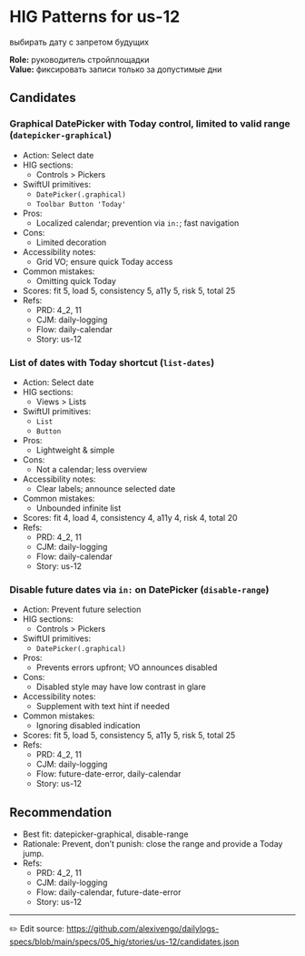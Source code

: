 # HIG Patterns for us-12

выбирать дату с запретом будущих

**Role:** руководитель стройплощадки  
**Value:** фиксировать записи только за допустимые дни

## Candidates
### Graphical DatePicker with Today control, limited to valid range (`datepicker-graphical`)
- Action: Select date
- HIG sections:
  - Controls > Pickers
- SwiftUI primitives:
  - `DatePicker(.graphical)`
  - `Toolbar Button 'Today'`
- Pros:
  - Localized calendar; prevention via `in:`; fast navigation
- Cons:
  - Limited decoration
- Accessibility notes:
  - Grid VO; ensure quick Today access
- Common mistakes:
  - Omitting quick Today
- Scores: fit 5, load 5, consistency 5, a11y 5, risk 5, total 25
- Refs:
  - PRD: 4_2, 11
  - CJM: daily-logging
  - Flow: daily-calendar
  - Story: us-12

### List of dates with Today shortcut (`list-dates`)
- Action: Select date
- HIG sections:
  - Views > Lists
- SwiftUI primitives:
  - `List`
  - `Button`
- Pros:
  - Lightweight & simple
- Cons:
  - Not a calendar; less overview
- Accessibility notes:
  - Clear labels; announce selected date
- Common mistakes:
  - Unbounded infinite list
- Scores: fit 4, load 4, consistency 4, a11y 4, risk 4, total 20
- Refs:
  - PRD: 4_2, 11
  - CJM: daily-logging
  - Flow: daily-calendar
  - Story: us-12

### Disable future dates via `in:` on DatePicker (`disable-range`)
- Action: Prevent future selection
- HIG sections:
  - Controls > Pickers
- SwiftUI primitives:
  - `DatePicker(.graphical)`
- Pros:
  - Prevents errors upfront; VO announces disabled
- Cons:
  - Disabled style may have low contrast in glare
- Accessibility notes:
  - Supplement with text hint if needed
- Common mistakes:
  - Ignoring disabled indication
- Scores: fit 5, load 5, consistency 5, a11y 5, risk 5, total 25
- Refs:
  - PRD: 4_2, 11
  - CJM: daily-logging
  - Flow: future-date-error, daily-calendar
  - Story: us-12


## Recommendation
- Best fit: datepicker-graphical, disable-range
- Rationale: Prevent, don’t punish: close the range and provide a Today jump.
- Refs:
  - PRD: 4_2, 11
  - CJM: daily-logging
  - Flow: daily-calendar, future-date-error
  - Story: us-12

---
✏️ Edit source: https://github.com/alexivengo/dailylogs-specs/blob/main/specs/05_hig/stories/us-12/candidates.json
